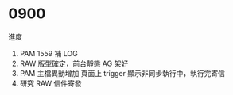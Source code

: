 # 0900

進度

1. PAM 1559 補 LOG
2. RAW 版型確定，前台靜態 AG 架好
3. PAM 主檔異動增加 頁面上 trigger 顯示非同步執行中，執行完寄信
4. 研究 RAW 信件寄發

